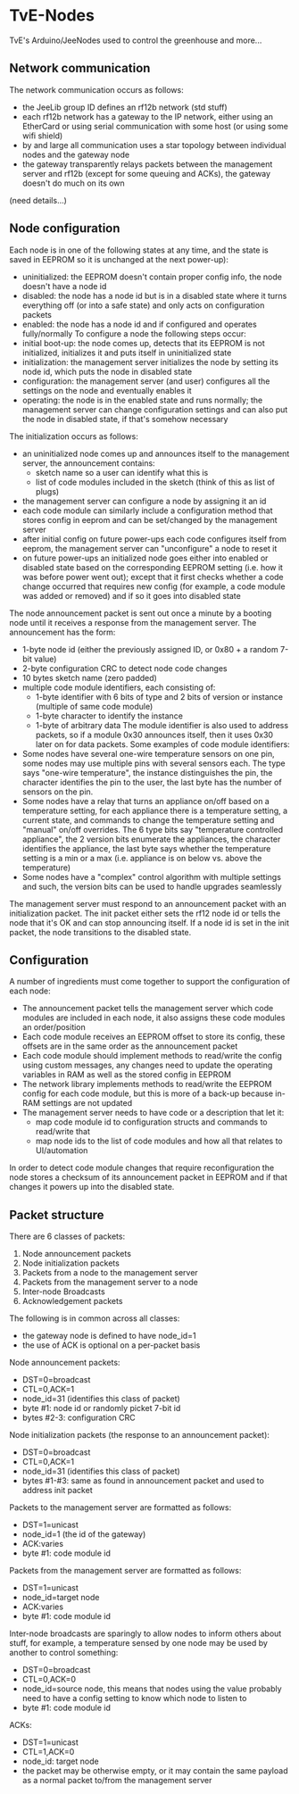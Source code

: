 TvE-Nodes
========

TvE's Arduino/JeeNodes used to control the greenhouse and more...


Network communication
---------------------

The network communication occurs as follows:
- the JeeLib group ID defines an rf12b network (std stuff)
- each rf12b network has a gateway to the IP network, either using an EtherCard or using serial communication with some host (or using some wifi shield)
- by and large all communication uses a star topology between individual nodes and the gateway node
- the gateway transparently relays packets between the management server and rf12b (except for some queuing and ACKs), the gateway doesn't do much on its own

(need details...)

Node configuration
------------------
Each node is in one of the following states at any time, and the state is saved in EEPROM so it is unchanged at the next power-up):
- uninitialized: the EEPROM doesn't contain proper config info, the node doesn't have a node id
- disabled: the node has a node id but is in a disabled state where it turns everything off (or into a safe state) and only acts on configuration packets
- enabled: the node has a node id and if configured and operates fully/normally
To configure a node the following steps occur:
- initial boot-up: the node comes up, detects that its EEPROM is not initialized, initializes it and puts itself in uninitialized state
- initialization: the management server initializes the node by setting its node id, which puts the node in disabled state
- configuration: the management server (and user) configures all the settings on the node and eventually enables it
- operating: the node is in the enabled state and runs normally; the management server can change configuration settings and can also put the node in disabled state, if that's somehow necessary

The initialization occurs as follows:
- an uninitialized node comes up and announces itself to the management server, the announcement contains:
  - sketch name so a user can identify what this is
  - list of code modules included in the sketch (think of this as list of plugs)
- the management server can configure a node by assigning it an id
- each code module can similarly include a configuration method that stores config in eeprom and can be set/changed by the management server
- after initial config on future power-ups each code configures itself from eeprom, the management server can "unconfigure" a node to reset it
- on future power-ups an initialized node goes either into enabled or disabled state based on the corresponding EEPROM setting (i.e. how it was before power went out); except that it first checks whether a code change occurred that requires new config (for example, a code module was added or removed) and if so it goes into disabled state

The node announcement packet is sent out once a minute by a booting node until it receives a response from the management server. The announcement has the form:
- 1-byte node id (either the previously assigned ID, or 0x80 + a random 7-bit value)
- 2-byte configuration CRC to detect node code changes
- 10 bytes sketch name (zero padded)
- multiple code module identifiers, each consisting of:
  - 1-byte identifier with 6 bits of type and 2 bits of version or instance (multiple of same code module)
  - 1-byte character to identify the instance
  - 1-byte of arbitrary data
The module identifier is also used to address packets, so if a module 0x30 announces itself, then it uses 0x30 later on for data packets. Some examples of code module identifiers:
- Some nodes have several one-wire temperature sensors on one pin, some nodes may use multiple pins with several sensors each. The type says "one-wire temperature", the instance distinguishes the pin, the character identifies the pin to the user, the last byte has the number of sensors on the pin.
- Some nodes have a relay that turns an appliance on/off based on a temperature setting, for each appliance there is a temperature setting, a current state, and commands to change the temperature setting and "manual" on/off overrides. The 6 type bits say "temperature controlled appliance", the 2 version bits enumerate the appliances, the character identifies the appliance, the last byte says whether the temperature setting is a min or a max (i.e. appliance is on below vs. above the temperature)
- Some nodes have a "complex" control algorithm with multiple settings and such, the version bits can be used to handle upgrades seamlessly

The management server must respond to an announcement packet with an initialization packet. The init packet either sets the rf12 node id or tells the node that it's OK and can stop announcing itself. If a node id is set in the init packet, the node transitions to the disabled state.

Configuration
-------------

A number of ingredients must come together to support the configuration of each node:
- The announcement packet tells the management server which code modules are included in each node, it also assigns these code modules an order/position
- Each code module receives an EEPROM offset to store its config, these offsets are in the same order as the announcement packet
- Each code module should implement methods to read/write the config using custom messages, any changes need to update the operating variables in RAM as well as the stored config in EEPROM
- The network library implements methods to read/write the EEPROM config for each code module, but this is more of a back-up because in-RAM settings are not updated
- The management server needs to have code or a description that let it:
  - map code module id to configuration structs and commands to read/write that
  - map node ids to the list of code modules and how all that relates to UI/automation

In order to detect code module changes that require reconfiguration the node stores a checksum of its announcement packet in EEPROM and if that changes it powers up into the disabled state.

Packet structure
----------------

There are 6 classes of packets:
1. Node announcement packets
1. Node initialization packets
1. Packets from a node to the management server
1. Packets from the management server to a node
1. Inter-node Broadcasts
1. Acknowledgement packets

The following is in common across all classes:
- the gateway node is defined to have node_id=1
- the use of ACK is optional on a per-packet basis

Node announcement packets:
- DST=0=broadcast
- CTL=0,ACK=1
- node_id=31 (identifies this class of packet)
- byte #1: node id or randomly picket 7-bit id
- bytes #2-3: configuration CRC

Node initialization packets (the response to an announcement packet):
- DST=0=broadcast
- CTL=0,ACK=1
- node_id=31 (identifies this class of packet)
- bytes #1-#3: same as found in announcement packet and used to address init packet

Packets to the management server are formatted as follows:
- DST=1=unicast
- node_id=1 (the id of the gateway)
- ACK:varies
- byte #1: code module id

Packets from the management server are formatted as follows:
- DST=1=unicast
- node_id=target node
- ACK:varies
- byte #1: code module id

Inter-node broadcasts are sparingly to allow nodes to inform others about stuff, for example, a temperature sensed by one node may be used by another to control something:
- DST=0=broadcast
- CTL=0,ACK=0
- node_id=source node, this means that nodes using the value probably need to have a config setting to know which node to listen to
- byte #1: code module id

ACKs:
- DST=1=unicast
- CTL=1,ACK=0
- node_id: target node
- the packet may be otherwise empty, or it may contain the same payload as a normal packet to/from the management server

